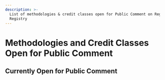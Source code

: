 ```yaml
---
description: >-
  List of methodologies & credit classes open for Public Comment on Regen
  Registry
---
```


# Methodologies and Credit Classes Open for Public Comment

## **Currently Open for Public Comment**
